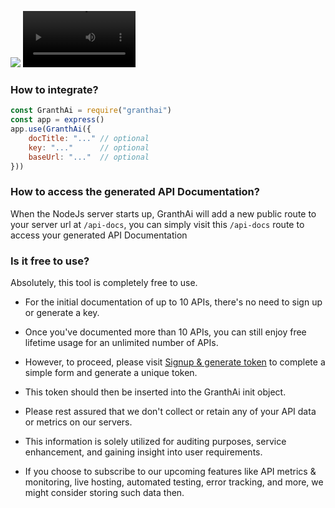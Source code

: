 

![](https://youtu.be/P31ipww2_xc)
<video src='https://youtu.be/P31ipww2_xc' width=180/>


### How to integrate?
```js
const GranthAi = require("granthai")
const app = express()
app.use(GranthAi({ 
    docTitle: "..." // optional
    key: "..."      // optional
    baseUrl: "..."  // optional
}))
```

### How to access the generated API Documentation?
When the NodeJs server starts up, GranthAi will add a new public route to your server url at `/api-docs`, you can simply visit this `/api-docs` route to access your generated API Documentation


### Is it free to use? 

Absolutely, this tool is completely free to use.

- For the initial documentation of up to 10 APIs, there's no need to sign up or generate a key.

- Once you've documented more than 10 APIs, you can still enjoy free lifetime usage for an unlimited number of APIs. 
- However, to proceed, please visit [Signup & generate token](https://granthai.com/signup) to complete a simple form and generate a unique token. 
- This token should then be inserted into the GranthAi init object. 
- Please rest assured that we don't collect or retain any of your API data or metrics on our servers. 
- This information is solely utilized for auditing purposes, service enhancement, and gaining insight into user requirements. 
- If you choose to subscribe to our upcoming features like API metrics & monitoring, live hosting, automated testing, error tracking, and more, we might consider storing such data then.


